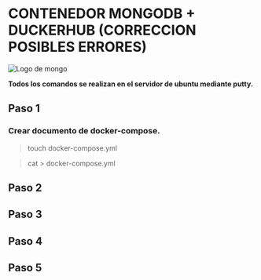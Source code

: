 # CONTENEDOR MONGODB + DUCKERHUB (CORRECCION POSIBLES ERRORES)
![Logo de mongo](https://www.openlogic.com/sites/default/files/image/2021-06/image-blog-openlogic-what-is-mongodb.png)

**Todos los comandos se realizan en el servidor de ubuntu mediante putty.**
## Paso 1 
### Crear documento de docker-compose.
> touch docker-compose.yml

> cat > docker-compose.yml
## Paso 2 
## Paso 3
## Paso 4
## Paso 5
